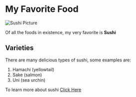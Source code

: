 # My Favorite Food

![Sushi Picture](https://www.google.com/url?sa=i&url=https%3A%2F%2Fen.wikipedia.org%2Fwiki%2FSushi&psig=AOvVaw3UpqyQnSGtSaFsvsJpbxd-&ust=1590615202153000&source=images&cd=vfe&ved=0CAIQjRxqFwoTCPCt1MS90ukCFQAAAAAdAAAAABAD)

Of all the foods in existence, my very favorite is **Sushi**

## Varieties

There are many delicious types of sushi, some examples are:

1. Hamachi (yellowtail)
2. Sake (salmon)
3. Uni (sea urchin)

To learn more about sushi [Click Here](https://en.wikipedia.org/wiki/Sushi)